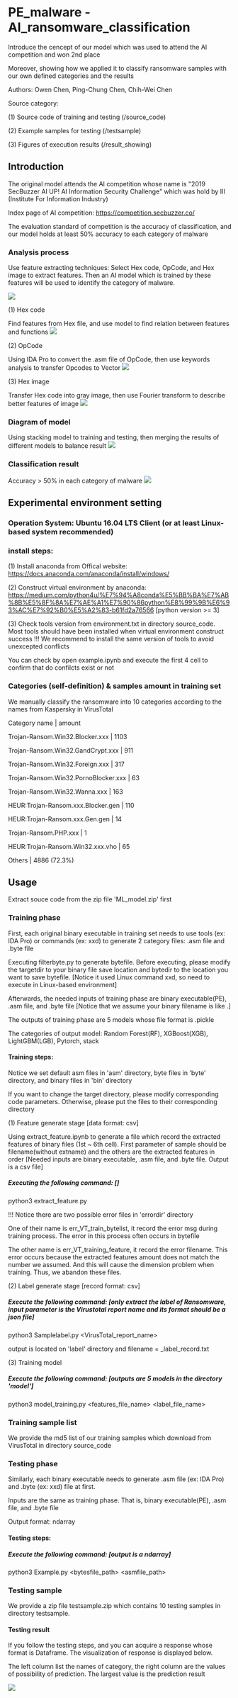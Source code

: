 # PE_malware - AI_ransomware_classification
Introduce the cencept of our model which was used to attend the AI competition and won 2nd place

Moreover, showing how we applied it to classify ransomware samples with our own defined categories and the results 

Authors: Owen Chen, Ping-Chung Chen, Chih-Wei Chen

Source category:

(1) Source code of training and testing (/source_code)

(2) Example samples for testing (/testsample)

(3) Figures of execution results (/result_showing)

## Introduction

The original model attends the AI competition whose name is "2019 SecBuzzer AI UP! AI Information Security Challenge" which was hold by III (Institute For Information Industry)

Index page of AI competition: https://competition.secbuzzer.co/

The evaluation standard of competition is the accuracy of classification, and our model holds at least 50% accuracy to each category of malware

### Analysis process

Use feature extracting techniques: Select Hex code, OpCode, and Hex image to extract features.
Then an AI model which is trained by these features will be used to identify the category of malware.

![](https://github.com/fire78625/AI_ransomware_classification/blob/main/result_showing/malware_analysis.JPG)

(1) Hex code

Find features from Hex file, and use model to find relation between features and functions
![](https://github.com/fire78625/AI_ransomware_classification/blob/main/result_showing/hex_code_analysis.JPG)

(2) OpCode

Using IDA Pro to convert the .asm file of OpCode, then use keywords analysis to transfer Opcodes to Vector
![](https://github.com/fire78625/AI_ransomware_classification/blob/main/result_showing/opcode_analysis.JPG)

(3) Hex image

Transfer Hex code into gray image, then use Fourier transform to describe better features of image
![](https://github.com/fire78625/AI_ransomware_classification/blob/main/result_showing/hex_image_analysis.JPG)

### Diagram of model

Using stacking model to training and testing, then merging the results of different models to balance result
![](https://github.com/fire78625/AI_ransomware_classification/blob/main/result_showing/stack_model.JPG)

### Classification result

Accuracy > 50% in each category of malware
![](https://github.com/fire78625/AI_ransomware_classification/blob/main/result_showing/accuracy.JPG)

## Experimental environment setting
### Operation System: Ubuntu 16.04 LTS Client (or at least Linux-based system recommended)
### install steps:

(1) Install anaconda from Offical website: https://docs.anaconda.com/anaconda/install/windows/

(2) Construct virtual environment by anaconda: https://medium.com/python4u/%E7%94%A8conda%E5%BB%BA%E7%AB%8B%E5%8F%8A%E7%AE%A1%E7%90%86python%E8%99%9B%E6%93%AC%E7%92%B0%E5%A2%83-b61fd2a76566 [python version >= 3]

(3) Check tools version from environment.txt in directory source_code. Most tools should have been installed when virtual environment construct success
!!! We recommend to install the same version of tools to avoid unexcepted conflicts

You can check by open example.ipynb and execute the first 4 cell to confirm that do confilcts exist or not 

### Categories (self-definition) & samples amount in training set

We manually classify the ransomware into 10 categories according to the names from Kaspersky in VirusTotal

Category name                      |          amount

Trojan-Ransom.Win32.Blocker.xxx       |       1103

Trojan-Ransom.Win32.GandCrypt.xxx     |       911

Trojan-Ransom.Win32.Foreign.xxx       |       317

Trojan-Ransom.Win32.PornoBlocker.xxx  |       63

Trojan-Ransom.Win32.Wanna.xxx         |       163

HEUR:Trojan-Ransom.xxx.Blocker.gen    |       110

HEUR:Trojan-Ransom.xxx.Gen.gen        |       14

Trojan-Ransom.PHP.xxx                 |       1

HEUR:Trojan-Ransom.Win32.xxx.vho      |       65

Others                                |       4886  (72.3%)

 
## Usage

Extract souce code from the zip file 'ML_model.zip' first 

### Training phase
First, each original binary executable in training set needs to use tools (ex: IDA Pro) or commands (ex: xxd) to generate 2 category files: .asm file and .byte file

Executing filterbyte.py to generate bytefile. Before executing, please modify the targetdir to your binary file save location and bytedir to the location you want to save bytefile. [Notice it used Linux command xxd, so need to execute in Linux-based environment]

Afterwards, the needed inputs of training phase are binary executable(PE), .asm file, and .byte file [Notice that we assume your binary filename is like <xxx>.<extname>]

The outputs of training phase are 5 models whose file format is .pickle

The categories of output model: Random Forest(RF), XGBoost(XGB), LightGBM(LGB), Pytorch, stack

#### Training steps:

Notice we set default asm files in 'asm' directory, byte files in 'byte' directory, and binary files in 'bin' directory

If you want to change the target directory, please modify corresponding code parameters. Otherwise, please put the files to their corresponding directory

(1) Feature generate stage [data format: csv]

Using extract_feature.ipynb to generate a file which record the extracted features of binary files (1st ~ 6th cell). First parameter of sample should be filename(without extname) and the others are the extracted features in order [Needed inputs are binary executable, .asm file, and .byte file. Output is a csv file]

##### Executing the following command: []

python3 extract_feature.py

!!! Notice there are two possible error files in 'errordir' directory

One of their name is err_VT_train_bytelist, it record the error msg during training process. The error in this process often occurs in bytefile

The other name is err_VT_training_feature, it record the error filename. This error occurs because the extracted features amount does not match the number we assumed. And this will cause the dimension problem when training. Thus, we abandon these files.


    
(2) Label generate stage [record format: csv]

##### Execute the following command: [only extract the label of Ransomware, input parameter is the Virustotal report name and its format should be a json file]

python3 Samplelabel.py <VirusTotal_report_name>

output is located on 'label' directory and filename = <yourreportname>_label_record.txt

(3) Training model

##### Execute the following command: [outputs are 5 models in the directory 'model']

python3 model_training.py <features_file_name> <label_file_name> <amount of your category>

### Training sample list

We provide the md5 list of our training samples which download from VirusTotal in directory source_code

### Testing phase
Similarly, each binary executable needs to generate .asm file (ex: IDA Pro) and .byte (ex: xxd) file at first.

Inputs are the same as training phase. That is, binary executable(PE), .asm file, and .byte file

Output format: ndarray

#### Testing steps:

##### Execute the following command: [output is a ndarray]

python3 Example.py <bytesfile_path> <asmfile_path> 

### Testing sample

We provide a zip file testsample.zip which contains 10 testing samples in directory testsample. 

#### Testing result

If you follow the testing steps, and you can acquire a response whose format is Dataframe. The visualization of response is displayed below.

The left column list the names of category, the right column are the values of possibility of prediction. The largest value is the prediction result

![](https://github.com/fire78625/AI_ransomware_classification/blob/main/result_showing/ai_single.jpg)

